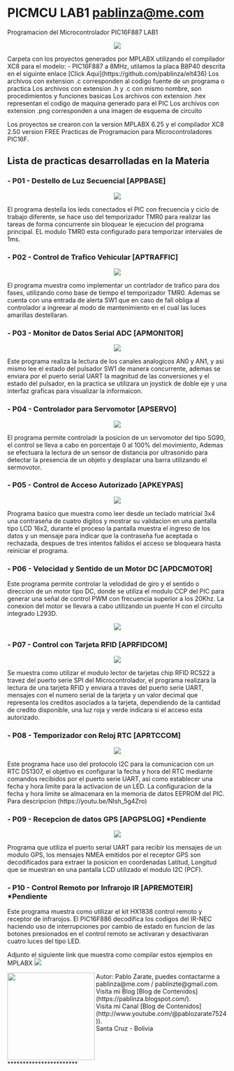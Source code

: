 # PICMCU LAB1 pablinza@me.com
Programacion del Microcontrolador PIC16F887 LAB1

<p align="center">
  <img src="/images/pic1.png"></img>
</p>
Carpeta con los proyectos generados por MPLABX utilizando el compilador XC8 para el modelo:
- PIC16F887 a 8MHz, utilamos la placa B8P40 descrita en el siguinte enlace [Click Aqui](https://github.com/pablinza/elt436)
Los archivos con extension .c corresponden al codigo fuente de un programa o practica
Los archivos con extension .h y .c con mismo nombre, son procedimientos y funciones basicas
Los archivos con extension .hex representan el codigo de maquina generado para el PIC
Los archivos con extension .png corresponden a una imagen de esquema de circuito

Los proyectos se crearon con la version MPLABX 6.25 y el compilador XC8 2.50 version FREE
Practicas de Programacion para Microcontroladores PIC16F.

## Lista de practicas desarrolladas en la Materia
### - P01 - Destello de Luz Secuencial   [APPBASE]
  <p align="center">
  <img src="/images/ap1base.png"></img>
</p>
El programa destella los leds conectados el PIC con frecuencia y ciclo de trabajo diferente, se hace uso del temporizador TMR0 para realizar las tareas de forma concurrente sin bloquear le ejecucion del programa principal. EL modulo TMR0 esta configurado para temporizar intervales de 1ms.

### - P02 - Control de Trafico Vehicular [APTRAFFIC]
<p align="center">
  <img src="/images/ap2traffic.png"></img>
</p>
El programa muestra como implementar un contrlador de trafico para dos fases, utilizando como base de tiempo el temporizador TMR0. Ademas se cuenta con una entrada de alerta SW1 que en caso de fall obliga al controlador a ingreear al modo de mantenimiento en el cual las luces amarillas destellaran. 

### - P03 - Monitor de Datos Serial ADC  [APMONITOR]
<p align="center">
  <img src="/images/ap3monitor.png"></img>
</p>
Este programa realiza la lectura de los canales analogicos AN0 y AN1, y asi mismo lee el estado del pulsador SW1 de manera concurrente, ademas se enviara por el puerto serial UART la magnitud de las conversiones y el estado del pulsador, en la practica se utilizara un joystick de doble eje y una interfaz graficas para visualizar la informaicon. 

### - P04 - Controlador para Servomotor  [APSERVO]
<p align="center">
  <img src="/images/ap4servo.png"></img>
</p>
El programa permite controladr la posicion de un servomotor del tipo SG90, el control se lleva a cabo en porcentaje 0 al 100% del movimiento, Ademas se efectuara la lectura de un sensor de distancia por ultrasonido para detectar la presencia de un objeto y desplazar una barra utilizando el sermovotor. 

### - P05 - Control de Acceso Autorizado [APKEYPAS]
<p align="center">
  <img src="/images/ap5keypas.png"></img>
</p>
Programa basico que muestra como leer desde un teclado matricial 3x4 una contraseña de cuatro digitos y mostrar su validacion en una pantalla tipo LCD 16x2, durante el proceso la pantalla muestra el ingreso de los datos y un mensaje para indicar que la contraseña fue aceptada o rechazada, despues de tres intentos fallidos el acceso se bloqueara hasta reiniciar el programa.

### - P06 - Velocidad y Sentido de un Motor DC [APDCMOTOR]
Este programa permite controlar la velodidad de giro y el sentido o direccion de un motor tipo DC, donde se utiliza el modulo CCP del PIC para generar una señal de control PWM con frecuencia superior a los 20Khz. La conexion del motor se llevara a cabo utilizando un puente H con el circuito integrado L293D.
<p align="center">
  <img src="/images/ap6dcmotor.png"></img>
</p>

### - P07 - Control con Tarjeta RFID [APRFIDCOM]
<p align="center">
  <img src="/images/ap7rfidcom.png"></img>
</p>
Se muestra como utilizar el modulo lector de tarjetas chip RFID RC522 a travez del puerto serie SPI del Microcontrolador, el programa realizara la lectura de una tarjeta RFID y enviara a traves del puerto serie UART, mensajes con el numero serial de la tarjeta y un valor decimal que representa los creditos asociados a la tarjeta, dependiendo de la cantidad de credito disponible, una luz roja y verde indicara si el acceso esta autorizado.

### - P08 - Temporizador con Reloj RTC [APRTCCOM]
<p align="center">
  <img src="/images/ap8rtcalarm.png"></img>
</p>
Este programa hace uso del protocolo I2C para la comunicacion con un RTC DS1307, el objetivo es configurar la fecha y hora del RTC mediante comandos recibidos por el puerto serie UART, asi como establecer una fecha y hora limite para la activacion de un LED. La configuracion de la fecha y hora limite se almacenara en la memoria de datos EEPROM del PIC. Para descripcion (https://youtu.be/NIsh_5g4Zro)

### - P09 - Recepcion de datos GPS [APGPSLOG] *Pendiente
<p align="center">
  <img src="/images/ap9gpslive.png"></img>
</p>
Programa que utiliza el puerto serial UART para recibir los mensajes de un modulo GPS, los mensajes NMEA emitidos por el receptor GPS son decodificados para extraer la posicion en coordenadas Latitud, Longitud que se muestran en una pantalla LCD utilizado el modulo I2C (PCF). 

### - P10 - Control Remoto por Infrarojo IR [APREMOTEIR] *Pendiente
Este programa muestra como utilizar el kit HX1838 control remoto y receptor de infrarojos. El PIC16F886 decodifica los codigos del IR-NEC haciendo uso de interrupciones por cambio de estado en funcion de las botones presionados en el control remoto se activaran y desactivaran cuatro luces del tipo LED. 

Adjunto el siguiente link que muestra como compilar estos ejemplos en MPLABX
[![](http://img.youtube.com/vi/w-GRu89glrg/0.jpg)](http://www.youtube.com/watch?v=w-GRu89glrg "Compilar en MPLABX")



<img src="/images/pablo_ueb.png" align="left" width="200px"/>
Autor: Pablo Zarate, puedes contactarme a pablinza@me.com / pablinzte@gmail.com.  <br />
Visita mi Blog  [Blog de Contenidos](https://pablinza.blogspot.com/). <br />
Visita mi Canal [Blog de Contenidos](http://www.youtube.com/@pablozarate7524)). <br />
Santa Cruz - Bolivia 
<br clear="left"/>
***********************

